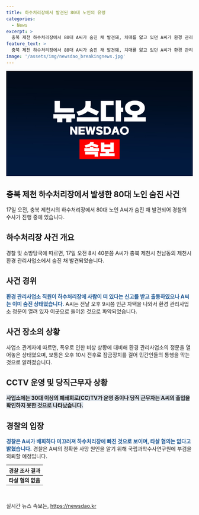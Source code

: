 ```yaml
---
title: 하수처리장에서 발견된 80대 노인의 유령
categories:
  - News
excerpt: >
  충북 제천 하수처리장에서 80대 A씨가 숨진 채 발견돼, 치매를 앓고 있던 A씨가 환경 관리사업소로 들어갔으나 출입 확인을 받지 못한 것으로 밝혀졌다. 폭우로 인한 비상 상황으로 인해 문이 열려 있었으며, CCTV는 운영 중이었지만 A씨의 출입을 확인하지 못했다. 경찰은 타살 혐의가 없으며, 사망 원인을 규명하기 위해 부검을 실시할 예정이다. 발생한 사건의 경위와 A씨의 정확한 사망 원인에 대한 수사가 진행 중이다.
feature_text: >
  충북 제천 하수처리장에서 80대 A씨가 숨진 채 발견돼, 치매를 앓고 있던 A씨가 환경 관리사업소로 들어갔으나 출입 확인을 받지 못한 것으로 밝혀졌다. 폭우로 인한 비상 상황으로 인해 문이 열려 있었으며, CCTV는 운영 중이었지만 A씨의 출입을 확인하지 못했다. 경찰은 타살 혐의가 없으며, 사망 원인을 규명하기 위해 부검을 실시할 예정이다. 발생한 사건의 경위와 A씨의 정확한 사망 원인에 대한 수사가 진행 중이다.
image: '/assets/img/newsdao_breakingnews.jpg'
---
```


<p><img src="/assets/img/newsdao_breakingnews.jpg" alt="koreaapp 속보" /></p>

<h2 data-ke-size="size26">충북 제천 하수처리장에서 발생한 80대 노인 숨진 사건</h2>

<p data-ke-size="size16">17일 오전, 충북 제천시의 하수처리장에서 80대 노인 A씨가 숨진 채 발견되어 경찰의 수사가 진행 중에 있습니다.</p>

<h2 data-ke-size="size24">하수처리장 사건 개요</h2>

<p data-ke-size="size16">경찰 및 소방당국에 따르면, 17일 오전 8시 40분쯤 A씨가 충북 제천시 천남동의 제천시 환경 관리사업소에서 숨진 채 발견되었습니다.</p>

<h2 data-ke-size="size24">사건 경위</h2>

<p data-ke-size="size16"><b><span style="color: #1a5490;">환경 관리사업소 직원이 하수처리장에 사람이 떠 있다는 신고를 받고 출동하였으나 A씨는 이미 숨진 상태였습니다.</span></b> A씨는 전날 오후 9시쯤 인근 자택을 나와서 환경 관리사업소 정문이 열려 있자 이곳으로 들어온 것으로 파악되었습니다.</p>

<h2 data-ke-size="size24">사건 장소의 상황</h2>

<p data-ke-size="size16">사업소 관계자에 따르면, 폭우로 인한 비상 상황에 대비해 환경 관리사업소의 정문을 열어놓은 상태였으며, 보통은 오후 10시 전후로 잠금장치를 걸어 민간인들의 통행을 막는 것으로 알려졌습니다.</p>

<h2 data-ke-size="size24">CCTV 운영 및 당직근무자 상황</h2>

<p data-ke-size="size16">
    <b><span style="background-color: #21538527;">사업소에는 30대 이상의 폐쇄회로(CC)TV가 운영 중이나 당직 근무자는 A씨의 출입을 확인하지 못한 것으로 나타났습니다.</span></b>
</p>

<h2 data-ke-size="size24">경찰의 입장</h2>

<p data-ke-size="size16"><b><span style="color: #1a5490;">경찰은 A씨가 배회하다 미끄러져 하수처리장에 빠진 것으로 보이며, 타살 혐의는 없다고 밝혔습니다.</span></b> 경찰은 A씨의 정확한 사망 원인을 알기 위해 국립과학수사연구원에 부검을 의뢰할 예정입니다.</p>

<table>
    <thead>
        <tr>
            <th style="text-align: center;">경찰 조사 결과</th>
        </tr>
    </thead>
    <tbody>
        <tr>
            <td style="text-align: center;"><b>타살 혐의 없음</b></td>
        </tr>
    </tbody>
</table>

<p data-ke-size="size16">&nbsp;</p>
실시간 뉴스 속보는, <a href="https://newsdao.kr" rel="dofollow">https://newsdao.kr</a>


